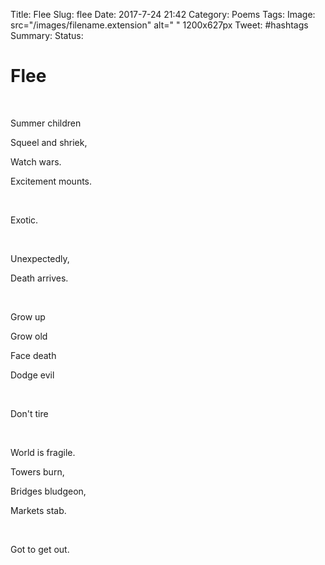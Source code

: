 Title: Flee
Slug: flee
Date: 2017-7-24 21:42
Category: Poems
Tags:
Image: src="/images/filename.extension" alt=" " 1200x627px
Tweet: #hashtags
Summary:
Status: 

# Flee

</br>

Summer children

Squeel and shriek,

Watch wars.

Excitement mounts.

</br>

Exotic.

</br>

Unexpectedly,

Death arrives.

</br>

Grow up

Grow old

Face death 

Dodge evil

</br>

Don't tire

</br>

World is fragile.

Towers burn,

Bridges bludgeon,

Markets stab.

</br>

Got to get out.